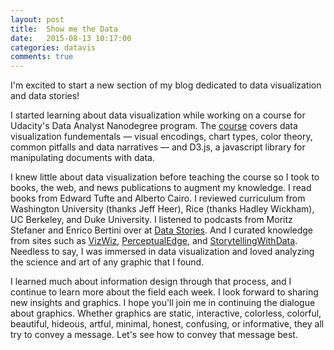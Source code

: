 ```yaml
---
layout: post
title:  Show me the Data
date:   2015-08-13 10:17:00
categories: datavis
comments: true
---
```


I'm excited to start a new section of my blog dedicated to data visualization and data stories!

I started learning about data visualization while working on a course for Udacity's Data Analyst Nanodegree program. The [course](https://www.udacity.com/course/data-visualization-and-d3js--ud507) covers data visualization fundementals &mdash; visual encodings, chart types, color theory, common pitfalls and data narratives &mdash; and D3.js, a javascript library for manipulating documents with data.

I knew little about data visualization before teaching the course so I took to books, the web, and news publications to augment my knowledge. I read books from Edward Tufte and Alberto Cairo. I reviewed curriculum from Washington University (thanks Jeff Heer), Rice (thanks Hadley Wickham), UC Berkeley, and Duke University. I listened to podcasts from Moritz Stefaner and Enrico Bertini over at [Data Stories](http://datastori.es/). And I curated knowledge from sites such as [VizWiz](http://vizwiz.blogspot.com/), [PerceptualEdge](https://www.perceptualedge.com/), and [StorytellingWithData](http://www.storytellingwithdata.com/). Needless to say, I was immersed in data visualization and loved analyzing the science and art of any graphic that I found.

I learned much about information design through that process, and I continue to learn more about the field each week. I look forward to sharing new insights and graphics. I hope you'll join me in continuing the dialogue about graphics. Whether graphics are static, interactive, colorless, colorful, beautiful, hideous, artful, minimal, honest, confusing, or informative, they all try to convey a message. Let's see how to convey that message best.


